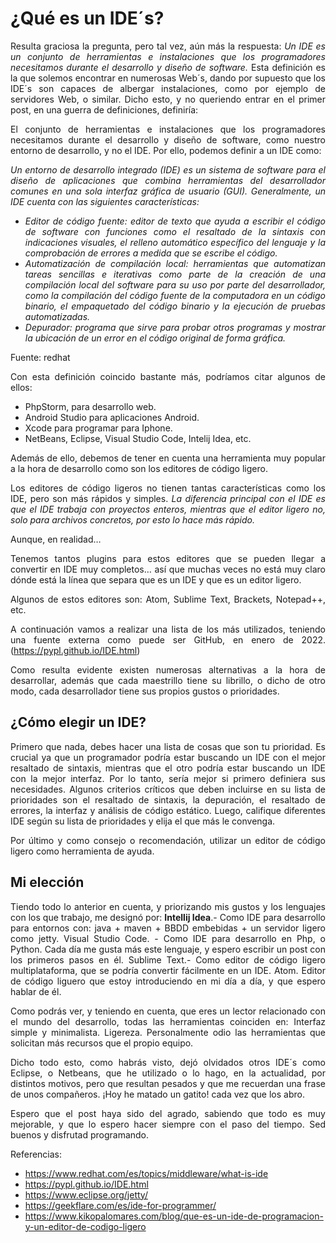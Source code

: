 <div align="justify">

# ¿Qué es un IDE´s?

Resulta graciosa la pregunta, pero tal vez, aún  más la respuesta:
_Un IDE es un conjunto de herramientas e instalaciones que los programadores necesitamos durante el desarrollo y diseño de software._
Esta definición es la que solemos encontrar en numerosas Web´s, dando por supuesto que los IDE´s son capaces de albergar instalaciones, como por ejemplo de servidores Web, o similar. Dicho esto, y no queriendo entrar en el primer post, en una guerra de definiciones, definiría:

El conjunto de herramientas e instalaciones que los programadores necesitamos durante el desarrollo y diseño de software, como nuestro entorno de desarrollo, y no el IDE.
Por ello, podemos definir a un IDE como:

_Un entorno de desarrollo integrado (IDE) es un sistema de software para el diseño de aplicaciones que combina herramientas del desarrollador comunes en una sola interfaz gráfica de usuario (GUI). Generalmente, un IDE cuenta con las siguientes características:_

- _Editor de código fuente: editor de texto que ayuda a escribir el código de software con funciones como el resaltado de la sintaxis con indicaciones visuales, el relleno automático específico del lenguaje y la comprobación de errores a medida que se escribe el código._
- _Automatización de compilación local: herramientas que automatizan tareas sencillas e iterativas como parte de la creación de una compilación local del software para su uso por parte del desarrollador, como la compilación del código fuente de la computadora en un código binario, el empaquetado del código binario y la ejecución de pruebas automatizadas._
- _Depurador: programa que sirve para probar otros programas y mostrar la ubicación de un error en el código original de forma gráfica._

Fuente: redhat

Con esta definición coincido bastante más, podríamos citar algunos de ellos:
- PhpStorm, para desarrollo web.
- Android Studio para aplicaciones Android.
- Xcode para programar para Iphone.
- NetBeans, Eclipse, Visual Studio Code, Intelij Idea, etc.

Además de ello, debemos de tener en cuenta una herramienta muy popular a la hora de desarrollo como son los editores de código ligero.

Los editores de código ligeros no tienen tantas características como los IDE, pero son más rápidos y simples.
_La diferencia principal con el IDE es que el IDE trabaja con proyectos enteros, mientras que el editor ligero no, solo para archivos concretos, por esto lo hace más rápido._

Aunque, en realidad…

Tenemos tantos plugins para estos editores que se pueden llegar a convertir en IDE muy completos… así que muchas veces no está muy claro dónde está la línea que separa que es un IDE y que es un editor ligero.

Algunos de estos editores son: Atom, Sublime Text, Brackets, Notepad++, etc.

A continuación vamos a realizar una lista de los más utilizados, teniendo una fuente externa como puede ser GitHub, en enero de 2022.(https://pypl.github.io/IDE.html)

Como resulta evidente existen numerosas alternativas a la hora de desarrollar, además que cada maestrillo tiene su librillo, o dicho de otro modo, cada desarrollador tiene sus propios gustos o prioridades.

## ¿Cómo elegir un IDE?

Primero que nada, debes hacer una lista de cosas que son tu prioridad. Es crucial ya que un programador podría estar buscando un IDE con el mejor resaltado de sintaxis, mientras que el otro podría estar buscando un IDE con la mejor interfaz. Por lo tanto, sería mejor si primero definiera sus necesidades.
Algunos criterios críticos que deben incluirse en su lista de prioridades son el resaltado de sintaxis, la depuración, el resaltado de errores, la interfaz y análisis de código estático.
Luego, califique diferentes IDE según su lista de prioridades y elija el que más le convenga.

Por último y como consejo o recomendación, utilizar un editor de código ligero como herramienta de ayuda.

## Mi elección

Tiendo todo lo anterior en cuenta, y priorizando mis gustos y los lenguajes con los que trabajo, me designó por:
__Intellij Idea__.- Como IDE para desarrollo para entornos con: java + maven + BBDD embebidas + un servidor ligero como jetty.
Visual Studio Code. - Como IDE para desarrollo en Php, o Python. Cada día me gusta más este lenguaje, y espero escribir un post con los primeros pasos en él.
Sublime Text.- Como editor de código ligero multiplataforma, que se podría convertir fácilmente en un IDE.
Atom. Editor de código liguero que estoy introduciendo en mi día a día, y que espero hablar de él.

Como podrás ver, y teniendo en cuenta, que eres un lector relacionado con el mundo del desarrollo, todas las herramientas coinciden en:
Interfaz simple y minimalista.
Ligereza. Personalmente odio las herramientas que solicitan más recursos que el propio equipo.

Dicho todo esto, como habrás visto, dejó olvidados otros IDE´s como Eclipse, o Netbeans, que he utilizado o lo hago, en la actualidad, por distintos motivos, pero que resultan pesados y que me recuerdan una frase de unos compañeros. ¡Hoy he matado un gatito! cada vez que los abro.

Espero que el post haya sido del agrado, sabiendo que todo es muy mejorable, y que lo espero hacer siempre con el paso del tiempo.
Sed buenos y disfrutad programando.

Referencias:
- https://www.redhat.com/es/topics/middleware/what-is-ide
- https://pypl.github.io/IDE.html
- https://www.eclipse.org/jetty/
- https://geekflare.com/es/ide-for-programmer/
- https://www.kikopalomares.com/blog/que-es-un-ide-de-programacion-y-un-editor-de-codigo-ligero

</div>
